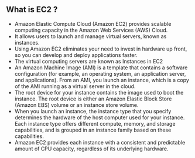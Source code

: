 ## What is EC2 ? 
- Amazon Elastic Compute Cloud (Amazon EC2) provides scalable computing capacity in the Amazon Web Services (AWS) Cloud.
- It allows users to launch and manage virtual servers, known as instances.
- Using Amazon EC2 eliminates your need to invest in hardware up front, so you can develop and deploy applications faster.
- The virtual computing servers are known as Instances in EC2
- An Amazon Machine Image (AMI) is a template that contains a software configuration (for example, an operating system, an application server, and applications). From an AMI, you launch an instance, which is a copy of the AMI running as a virtual server in the cloud.
- The root device for your instance contains the image used to boot the instance. The root device is either an Amazon Elastic Block Store (Amazon EBS) volume or an instance store volume.
- When you launch an instance, the instance type that you specify determines the hardware of the host computer used for your instance. Each instance type offers different compute, memory, and storage capabilities, and is grouped in an instance family based on these capabilities.
- Amazon EC2 provides each instance with a consistent and predictable amount of CPU capacity, regardless of its underlying hardware.
